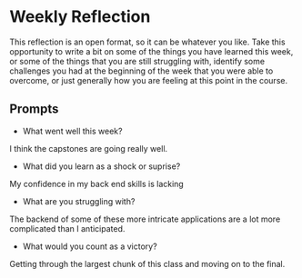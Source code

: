 # Weekly Reflection

This reflection is an open format, so it can be whatever you like. Take this opportunity to write a bit on some of the things you have learned this week, or some of the things that you are still struggling with, identify some challenges you had at the beginning of the week that you were able to overcome, or just generally how you are feeling at this point in the course.

## Prompts

- What went well this week?

I think the capstones are going really well.

- What did you learn as a shock or suprise?

My confidence in my back end skills is lacking

- What are you struggling with?

The backend of some of these more intricate applications are a lot more complicated than I anticipated.

- What would you count as a victory?

Getting through the largest chunk of this class and moving on to the final.
